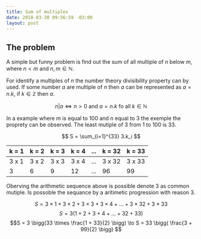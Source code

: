 ```yaml
---
title: Sum of multiples
date: 2018-03-30 09:56:59 -03:00
layout: post
---
```


## The problem
A simple but funny problem is find out the sum of all multiple of $n$ below $m$, where $n < m \text{ and } n, m \in \mathbb{N}$.

For identify a multiples of $n$ the number theory divisibility property can by used. If some number $a$ are multiple of $n$ then $a$ can be represented as $a = n.k$, if $k \in \mathbb{Z}$ then $a$.

$$n | a \iff n > 0 \text{ and } a = n.k \text{ fo all } k \in \mathbb{N}$$

In a example where $m$ is equal to 100 and $n$ equal to 3 the exemple the proprety can be observed. The least mutiple of 3 from 1 to 100 is 33.

$$ S = \sum_{i=1}^{33} 3.k_i $$

| k = 1 | k = 2 | k = 3 | k = 4 | ... | k = 32 | k = 33 |
|-------|-------|-------|-------|-----|--------|--------|
| 3 x 1 | 3 x 2 | 3 x 3 | 3 x 4 | ... | 3 x 32 | 3 x 33 |
| 3     | 6     |  9    | 12    | ... | 96     | 99     |

Oberving the arithmetic sequence above is possible denote 3 as common mutiple. Is possoble the sequance by a aritimetic progression with reason 3.

$$ S =  3 \times 1 + 3 \times 2 + 3 \times 3 + 3 \times 4 + \dotsc +3 \times 32 + 3 \times 33 $$
$$ S =  3 (1 + 2 + 3 + 4 + ... + 32 + 33) $$
$$S = 3 \bigg(33 \times \frac{1 + 33}{2} \bigg) \to S = 33 \bigg( \frac{3 + 99}{2} \bigg) $$